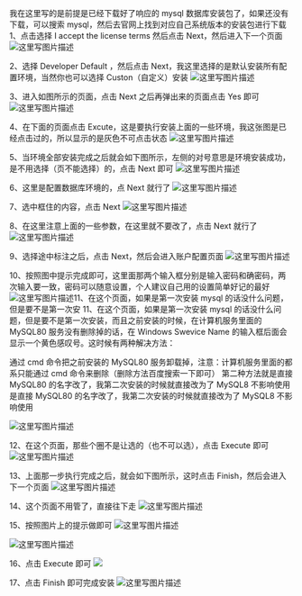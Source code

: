 我在这里写的是前提是已经下载好了响应的 mysql 数据库安装包了，如果还没有下载，可以搜索 mysql，然后去官网上找到对应自己系统版本的安装包进行下载
1、点击选择 I accept the license terms 然后点击 Next，然后进入下一个页面
<img src="../public/images/mysql80%E5%AE%89%E8%A3%85%E6%95%99%E7%A8%8B.assets/70.png" alt="这里写图片描述" />

2、选择 Developer Default ，然后点击 Next，我这里选择的是默认安装所有配置环境，当然你也可以选择 Custon（自定义）安装
![这里写图片描述](../public/images/mysql80%E5%AE%89%E8%A3%85%E6%95%99%E7%A8%8B.assets/70-16371607334805.png)

3、进入如图所示的页面，点击 Next 之后再弹出来的页面点击 Yes 即可
![这里写图片描述](../public/images/mysql80%E5%AE%89%E8%A3%85%E6%95%99%E7%A8%8B.assets/70-16371607408827.png)

4、在下面的页面点击 Excute，这是要执行安装上面的一些环境，我这张图是已经点击过的，所以显示的是灰色不可点击状态
![这里写图片描述](../public/images/mysql80%E5%AE%89%E8%A3%85%E6%95%99%E7%A8%8B.assets/70-16371607479339.png)

5、当环境全部安装完成之后就会如下图所示，左侧的对号意思是环境安装成功，是不用选择（页不能选择）的，点击 Next 即可
![这里写图片描述](../public/images/mysql80%E5%AE%89%E8%A3%85%E6%95%99%E7%A8%8B.assets/70-163716075551411.png)

6、这里是配置数据库环境的，点 Next 就行了
![这里写图片描述](../public/images/mysql80%E5%AE%89%E8%A3%85%E6%95%99%E7%A8%8B.assets/70-163716076227413.png)

7、选中框住的内容，点击 Next
![这里写图片描述](../public/images/mysql80%E5%AE%89%E8%A3%85%E6%95%99%E7%A8%8B.assets/70-163716076771515.png)

8、在这里注意上面的一些参数，在这里就不要改了，点击 Next 就行了
![这里写图片描述](../public/images/mysql80%E5%AE%89%E8%A3%85%E6%95%99%E7%A8%8B.assets/70-163716077337117.png)

9、选择途中标注之后，点击 Next，然后会进入账户配置页面
![这里写图片描述](../public/images/mysql80%E5%AE%89%E8%A3%85%E6%95%99%E7%A8%8B.assets/70-163716078058519.png)

10、按照图中提示完成即可，这里面那两个输入框分别是输入密码和确密码，两次输入要一致，密码可以随意设置，个人建议自己用的设置简单好记的最好
![这里写图片描述](../public/images/mysql80%E5%AE%89%E8%A3%85%E6%95%99%E7%A8%8B.assets/70-163716078541721.png)11、在这个页面，如果是第一次安装 mysql 的话没什么问题，但是要不是第一次安 11、在这个页面，如果是第一次安装 mysql 的话没什么问题，但是要不是第一次安装，而且之前安装的时候，在计算机服务里面的 MySQL80 服务没有删除掉的话，在 Windows Swevice Name 的输入框后面会显示一个黄色感叹号。这时候有两种解决方法：

通过 cmd 命令把之前安装的 MySQL80 服务卸载掉，注意：计算机服务里面的都系只能通过 cmd 命令来删除（删除方法百度搜索一下即可）
第二种方法就是直接 MySQL80 的名字改了，我第二次安装的时候就直接改为了 MySQL8 不影响使用是直接 MySQL80 的名字改了，我第二次安装的时候就直接改为了 MySQL8 不影响使用

 ![这里写图片描述](../public/images/mysql80%E5%AE%89%E8%A3%85%E6%95%99%E7%A8%8B.assets/70-163716081138823.png)

12、在这个页面，那些个圈不是让选的（也不可以选），点击 Execute 即可
![这里写图片描述](../public/images/mysql80%E5%AE%89%E8%A3%85%E6%95%99%E7%A8%8B.assets/70-163716081798825.png)

13、上面那一步执行完成之后，就会如下图所示，这时点击 Finish，然后会进入下一个页面
![这里写图片描述](../public/images/mysql80%E5%AE%89%E8%A3%85%E6%95%99%E7%A8%8B.assets/70-163716082326527.png)

14、这个页面不用管了，直接往下走
![这里写图片描述](../public/images/mysql80%E5%AE%89%E8%A3%85%E6%95%99%E7%A8%8B.assets/70-163716082923929.png)

15、按照图片上的提示做即可
![这里写图片描述](../public/images/mysql80%E5%AE%89%E8%A3%85%E6%95%99%E7%A8%8B.assets/70-163716083377231.png)

 ![这里写图片描述](../public/images/mysql80%E5%AE%89%E8%A3%85%E6%95%99%E7%A8%8B.assets/70-163716083864733.png)

16、点击 Execute 即可
![](../public/images/mysql80%E5%AE%89%E8%A3%85%E6%95%99%E7%A8%8B.assets/70-163716084389835.png)

17、点击 Finish 即可完成安装
![这里写图片描述](../public/images/mysql80%E5%AE%89%E8%A3%85%E6%95%99%E7%A8%8B.assets/70-163716084867137.png)
